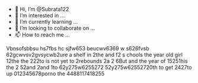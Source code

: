 - 👋 Hi, I’m @Subrata122
- 👀 I’m interested in ...
- 🌱 I’m currently learning ...
- 💞️ I’m looking to collaborate on ...
- 📫 How to reach me ...

<!---
Subrata122/Subrata122 is a ✨ special ✨ repository because its `README.md` (this file) appears on your GitHub profile.
You can click the Preview link to take a look at your changes.
--->
Vbnsofsbbsu hs7fbs hc sjfw653  beucwv6369 w s626fvsb  62gcwvsv2gvsycwb2ure a shelf in 2the and f2 s chools the year old girl 12the the 222to is 
not yet to 2rebounds 2a 2
6But and the year of 15251his the 2
52and 2and 1to 62y275w6255272
52y275w62552720th to get 2427to up 012345678porno the 4488117418255
